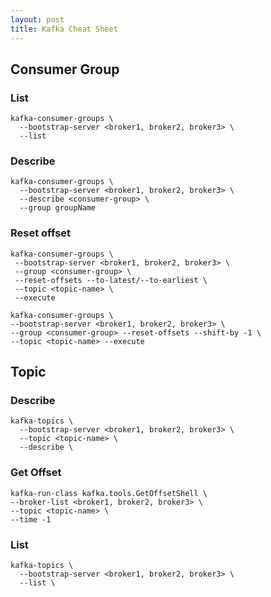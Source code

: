 ```yaml
---
layout: post
title: Kafka Cheat Sheet
---
```


## Consumer Group
### List
```shell
kafka-consumer-groups \
  --bootstrap-server <broker1, broker2, broker3> \
  --list
```

### Describe
```shell
kafka-consumer-groups \
  --bootstrap-server <broker1, broker2, broker3> \
  --describe <consumer-group> \
  --group groupName
```

### Reset offset
```shell
kafka-consumer-groups \
 --bootstrap-server <broker1, broker2, broker3> \
 --group <consumer-group> \
 --reset-offsets --to-latest/--to-earliest \
 --topic <topic-name> \
 --execute
 ```

 ```shell
 kafka-consumer-groups \
 --bootstrap-server <broker1, broker2, broker3> \
--group <consumer-group> --reset-offsets --shift-by -1 \
--topic <topic-name> --execute
 ```

## Topic
### Describe
```shell
kafka-topics \
  --bootstrap-server <broker1, broker2, broker3> \
  --topic <topic-name> \
  --describe \
```

### Get Offset
```shell
kafka-run-class kafka.tools.GetOffsetShell \
--broker-list <broker1, broker2, broker3> \
--topic <topic-name> \
--time -1
```

### List
```shell
kafka-topics \
  --bootstrap-server <broker1, broker2, broker3> \
  --list \
```